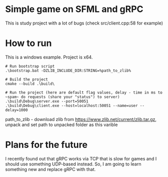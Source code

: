 # Simple game on SFML and gRPC
This is study project with a lot of bugs (check src/client.cpp:58 for example)

# How to run
This is a windows example. Project is x64.
```
# Run bootstrap script
.\bootstrap.bat -DZLIB_INCLUDE_DIR:STRING=%path_to_zlib%

# Build the project
cmake --build .\build\

# Run the project (here are default flag values, delay - time in ms to ~spam~ do requests (share your "status") to server)
.\build\Debug\server.exe --port=50051
.\build\Debug\client.exe --host=localhost:50051 --name=user --delay=1000
```

path_to_zlib - download zlib from https://www.zlib.net/current/zlib.tar.gz, unpack and set path to unpacked folder as this varible

# Plans for the future
I recently found out that gRPC works via TCP that is slow for games and I should use something UDP-based instead. So, I am going to learn something new and replace gRPC with that.
